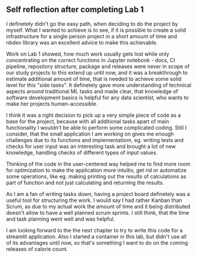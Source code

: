 ## Self reflection after completing Lab 1

I definetely didn't go the easy path, when deciding to do the project by myself. What I wanted to achieve is to see, if it is possible to create a solid infrastructure for a single person project in a short amount of time and nbdev library was an excellent advice to make this achievable. 

Work on Lab 1 showed, how much work usually gets lost while only concentrating on the correct functions in Jupyter notebook - docs, CI pipeline, repository structure, package and releases were never in scope of our study projects to this extend up until now, and it was a breakthrough to estimate additional amount of time, that is needed to achieve some solid level for this "side tasks". It definetely gave more understanding of technical aspects around traditional ML tasks and made clear, that knowledge of software development basics is helpful for any data scientist, who wants to make her projects humen-accessible.

I think it was a right decision to pick up a very simple piece of code as a base for the project, because with all additional tasks apart of main functionality I wouldn't be able to perform some complicated coding. Still I consider, that the small application I am working on gives me enough challenges due to its functions and implementatiom, eg. writing tests and checks for user input was an interesting task and brought a lot of new knowledge, handling checks of different types of input values.

Thinking of the code in the user-centered way helped me to find more room for optimization to make the application more intuitiv, get rid or automatize some operations, like eg. making printing out the results of calculations as part of function and not just calculating and returning the results.

As I am a fan of writing tasks down, having a project board definetely was a useful tool for structuring the work. I would say I had rather Kanban than Scrum, as due to my actual work the amount of time and it being distributed doesn't allow to have a well planned scrum sprints. I still think, that the time and task planning went well and was helpful.

I am looking forward to the the next chapter to try to write this code for a streamlit application. Also I started a container in this lab, but didn't use all of its advantages until now, so that's something I want to do on the coming releases of calorie count.
